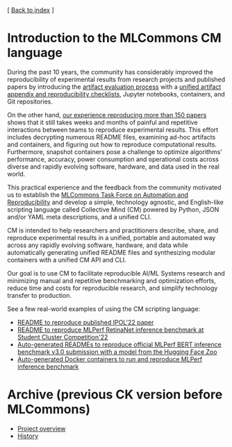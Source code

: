 [ [Back to index](README.md) ]

# Introduction to the MLCommons CM language

During the past 10 years, the community has considerably improved 
the reproducibility of experimental results from research projects and published papers
by introducing the [artifact evaluation process](https://cTuning.org/ae) 
with a [unified artifact appendix and reproducibility checklists](https://github.com/mlcommons/ck/blob/master/docs/artifact-evaluation/checklist.md), 
Jupyter notebooks, containers, and Git repositories. 

On the other hand, [our experience reproducing more than 150 papers](https://learning.acm.org/techtalks/reproducibility)
shows that it still takes weeks and months of painful and
repetitive interactions between teams to reproduce experimental results. 
This effort includes decrypting numerous README files, examining ad-hoc artifacts 
and containers, and figuring out how to reproduce computational results.
Furthermore, snapshot containers pose a challenge to optimize algorithms' performance, 
accuracy, power consumption and operational costs across diverse 
and rapidly evolving software, hardware, and data used in the real world.

This practical experience and the feedback from the community motivated 
us to establish the [MLCommons Task Force on Automation and Reproducibility](taskforce.md)
and develop a simple, technology agnostic, and English-like scripting language called Collective Mind (CM) 
powered by Python, JSON and/or YAML meta descriptions, and a unified CLI.

CM is intended to help researchers and practitioners describe, share, and reproduce experimental results 
in a unified, portable and automated way across any rapidly evolving software, hardware, and data
while automatically generating unified README files and synthesizing modular
containers with a unified CM API and CLI. 

Our goal is to use CM to facilitate reproducible AI/ML Systems research and minimizing 
manual and repetitive benchmarking and optimization efforts, reduce time and
costs for reproducible research, and simplify technology transfer
to production.




See a few real-world examples of using the CM scripting language:
- [README to reproduce published IPOL'22 paper](cm-mlops/script/app-ipol-reproducibility-2022-439)
- [README to reproduce MLPerf RetinaNet inference benchmark at Student Cluster Competition'22](docs/tutorials/sc22-scc-mlperf.md)
- [Auto-generated READMEs to reproduce official MLPerf BERT inference benchmark v3.0 submission with a model from the Hugging Face Zoo](https://github.com/mlcommons/submissions_inference_3.0/tree/main/open/cTuning/code/huggingface-bert/README.md)
- [Auto-generated Docker containers to run and reproduce MLPerf inference benchmark](cm-mlops/script/app-mlperf-inference/dockerfiles/retinanet)




# Archive (previous CK version before MLCommons)

* [Project overview](misc/overview.md)
* [History](misc/history.md)
